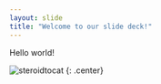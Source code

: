```yaml
---
layout: slide
title: "Welcome to our slide deck!"
---
```


Hello world!

![steroidtocat](https://octodex.github.com/images/steroidtocat.png)
{: .center}
